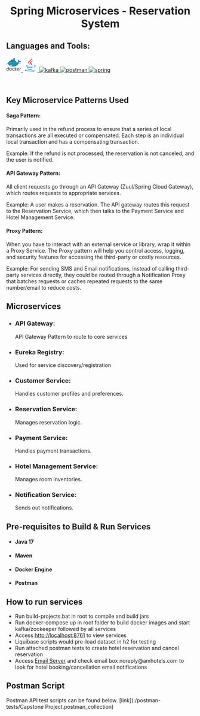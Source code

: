 <h1 align="center"> Spring Microservices - Reservation System </h1>
<h2 align="left">Languages and Tools:</h2>

<p align="left"> <a href="https://www.docker.com/" target="_blank" rel="noreferrer"> <img src="https://raw.githubusercontent.com/devicons/devicon/master/icons/docker/docker-original-wordmark.svg" alt="docker" width="40" height="40"/> </a> <a href="https://www.java.com" target="_blank" rel="noreferrer"> <img src="https://raw.githubusercontent.com/devicons/devicon/master/icons/java/java-original.svg" alt="java" width="40" height="40"/> </a> <a href="https://kafka.apache.org/" target="_blank" rel="noreferrer"> <img src="https://www.vectorlogo.zone/logos/apache_kafka/apache_kafka-icon.svg" alt="kafka" width="40" height="40"/> </a> <a href="https://postman.com" target="_blank" rel="noreferrer"> <img src="https://www.vectorlogo.zone/logos/getpostman/getpostman-icon.svg" alt="postman" width="40" height="40"/> </a> <a href="https://spring.io/" target="_blank" rel="noreferrer"> <img src="https://www.vectorlogo.zone/logos/springio/springio-icon.svg" alt="spring" width="40" height="40"/> </a> </p>
<br/>
<p>
<h2>Key Microservice Patterns Used</h3>
<h4>Saga Pattern:</h4> Primarily used in the refund process to ensure that a series of local transactions are all executed or compensated. Each step is an individual local transaction and has a compensating transaction.

Example: If the refund is not processed, the reservation is not canceled, and the user is notified.

<h4>API Gateway Pattern:</h4> All client requests go through an API Gateway (Zuul/Spring Cloud Gateway), which routes requests to appropriate services.

Example: A user makes a reservation. The API gateway routes this request to the Reservation Service, which then talks to the Payment Service and Hotel Management Service.

<h4>Proxy Pattern:</h4> When you have to interact with an external service or library, wrap it within a Proxy Service. The Proxy pattern will help you control access, logging, and security features for accessing the third-party or costly resources.

Example: For sending SMS and Email notifications, instead of calling third-party services directly, they could be routed through a Notification Proxy that batches requests or caches repeated requests to the same number/email to reduce costs.

</p>
<h2>Microservices</h2>

* <h3>API Gateway:</h3> API Gateway Pattern to route to core services
* <h3>Eureka Registry:</h3>Used for service discovery/registration
* <h3>Customer Service:</h3>Handles customer profiles and preferences.
* <h3>Reservation Service:</h3>Manages reservation logic.
* <h3>Payment Service:</h3>Handles payment transactions.
* <h3>Hotel Management Service: </h3>Manages room inventories.
* <h3>Notification  Service: </h3>Sends out notifications.
<p>
<h2>Pre-requisites to Build & Run Services</h2>
<ul>
  <li><h4>Java 17</h4></li>
  <li><h4>Maven</h4></li>
  <li><h4>Docker Engine</h4></li>
  <li><h4>Postman</h4>  </li>
</ul>
</p>
<h2>How to run services</h2>
<ul>
<li>Run build-projects.bat in root to compile and build jars</li>
<li>Run docker-compose up in root folder to build docker images and start kafka/zookeeper followed by all services</li>
<li>Access <a href="http://localhost:8761">http://localhost:8761</a> to view services</li>
<li>Liquibase scripts would pre-load dataset in h2 for testing</li>
<li>Run attached postman tests to create hotel reservation and cancel reservation</li>
<li>Access <a href="https://www.wpoven.com/tools/free-smtp-server-for-testing">Email Server</a> and check email box noreply@amhotels.com to look for hotel booking/cancellation email notifications</li>
</ul>
<h2> Postman Script </h2>
Postman API test scripts can be found below.
[link](./postman-tests/Capstone Project.postman_collection)

